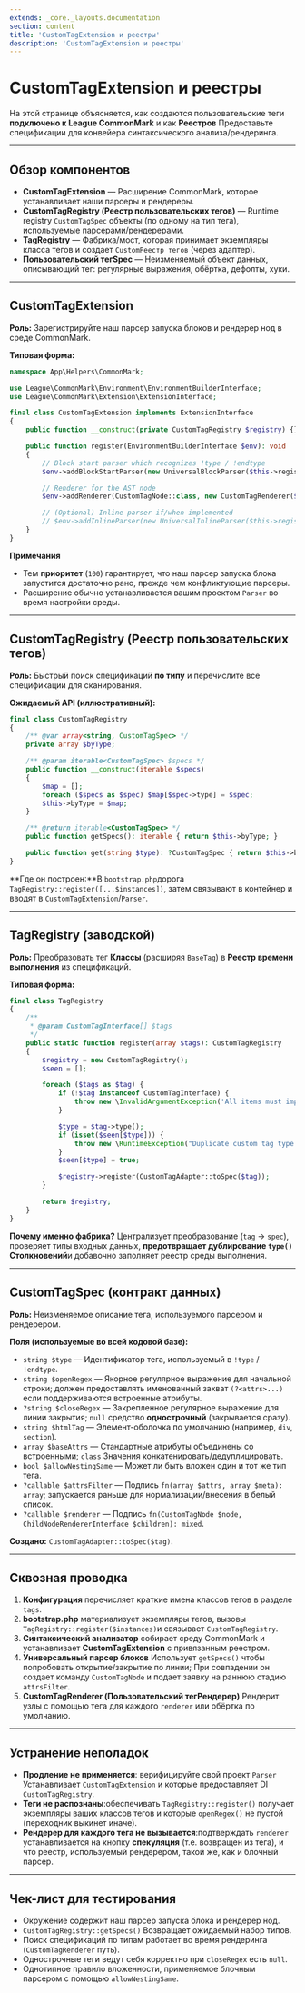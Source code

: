 ```yaml
---
extends: _core._layouts.documentation
section: content
title: 'CustomTagExtension и реестры'
description: 'CustomTagExtension и реестры'
---
```


# CustomTagExtension и реестры

На этой странице объясняется, как создаются пользовательские теги **подключено к League CommonMark** и как **Реестров** Предоставьте спецификации для конвейера синтаксического анализа/рендеринга.

---

## Обзор компонентов
- **CustomTagExtension** — Расширение CommonMark, которое устанавливает наши парсеры и рендереры.
- **CustomTagRegistry (Реестр пользовательских тегов)** — Runtime registry `CustomTagSpec` объекты (по одному на тип тега), используемые парсерами/рендерерами.
- **TagRegistry** — Фабрика/мост, которая принимает экземпляры класса тегов и создает `CustomРеестр тегов` (через адаптер).
- **Пользовательский тегSpec** — Неизменяемый объект данных, описывающий тег: регулярные выражения, обёртка, дефолты, хуки.

---

## CustomTagExtension
**Роль:** Зарегистрируйте наш парсер запуска блоков и рендерер нод в среде CommonMark.

**Типовая форма:**
```php
namespace App\Helpers\CommonMark;

use League\CommonMark\Environment\EnvironmentBuilderInterface;
use League\CommonMark\Extension\ExtensionInterface;

final class CustomTagExtension implements ExtensionInterface
{
    public function __construct(private CustomTagRegistry $registry) {}

    public function register(EnvironmentBuilderInterface $env): void
    {
        // Block start parser which recognizes !type / !endtype
        $env->addBlockStartParser(new UniversalBlockParser($this->registry), 100);

        // Renderer for the AST node
        $env->addRenderer(CustomTagNode::class, new CustomTagRenderer($this->registry), 0);

        // (Optional) Inline parser if/when implemented
        // $env->addInlineParser(new UniversalInlineParser($this->registry));
    }
}
```

**Примечания**
- Тем **приоритет** (`100`) гарантирует, что наш парсер запуска блока запустится достаточно рано, прежде чем конфликтующие парсеры.
- Расширение обычно устанавливается вашим проектом `Parser` во время настройки среды.

---

## CustomTagRegistry (Реестр пользовательских тегов)
**Роль:** Быстрый поиск спецификаций **по типу** и перечислите все спецификации для сканирования.

**Ожидаемый API (иллюстративный):**
```php
final class CustomTagRegistry
{
    /** @var array<string, CustomTagSpec> */
    private array $byType;

    /** @param iterable<CustomTagSpec> $specs */
    public function __construct(iterable $specs)
    {
        $map = [];
        foreach ($specs as $spec) $map[$spec->type] = $spec;
        $this->byType = $map;
    }

    /** @return iterable<CustomTagSpec> */
    public function getSpecs(): iterable { return $this->byType; }

    public function get(string $type): ?CustomTagSpec { return $this->byType[$type] ?? null; }
}
```

**Где он построен:**В `bootstrap.php`дорога `TagRegistry::register([...$instances])`, затем связывают в контейнер и вводят в `CustomTagExtension`/`Parser`.

---

## TagRegistry (заводской)
**Роль:** Преобразовать тег **Классы** (расширяя `BaseTag`) в **Реестр времени выполнения** из спецификаций.

**Типовая форма:**
```php
final class TagRegistry
{
    /**
     * @param CustomTagInterface[] $tags
     */
    public static function register(array $tags): CustomTagRegistry
    {
        $registry = new CustomTagRegistry();
        $seen = [];

        foreach ($tags as $tag) {
            if (!$tag instanceof CustomTagInterface) {
                throw new \InvalidArgumentException('All items must implement CustomTagInterface');
            }

            $type = $tag->type();
            if (isset($seen[$type])) {
                throw new \RuntimeException("Duplicate custom tag type '{$type}'");
            }
            $seen[$type] = true;

            $registry->register(CustomTagAdapter::toSpec($tag));
        }

        return $registry;
    }
}
```

**Почему именно фабрика?** Централизует преобразование (`tag` → `spec`), проверяет типы входных данных, **предотвращает дублирование `type()` Столкновений**и добавочно заполняет реестр среды выполнения.

---

## CustomTagSpec (контракт данных)
**Роль:** Неизменяемое описание тега, используемого парсером и рендерером.

**Поля (используемые во всей кодовой базе):**
- `string $type` — Идентификатор тега, используемый в `!type` / `!endtype`.
- `string $openRegex` — Якорное регулярное выражение для начальной строки; должен предоставлять именованный захват `(?<attrs>...)` если поддерживаются встроенные атрибуты.
- `?string $closeRegex` — Закрепленное регулярное выражение для линии закрытия; `null` средство **однострочный** (закрывается сразу).
- `string $htmlTag` — Элемент-оболочка по умолчанию (например, `div`, `section`).
- `array $baseAttrs` — Стандартные атрибуты объединены со встроенными; `class` Значения конкатенировать/дедуплицировать.
- `bool $allowNestingSame` — Может ли быть вложен один и тот же тип тега.
- `?callable $attrsFilter` — Подпись `fn(array $attrs, array $meta): array`; запускается раньше для нормализации/внесения в белый список.
- `?callable $renderer` — Подпись `fn(CustomTagNode $node, ChildNodeRendererInterface $children): mixed`.

**Создано:** `CustomTagAdapter::toSpec($tag)`.

---

## Сквозная проводка
1. **Конфигурация** перечисляет краткие имена классов тегов в разделе `tags`.
2. **bootstrap.php** материализует экземпляры тегов, вызовы `TagRegistry::register($instances)`и связывает `CustomTagRegistry`.
3. **Синтаксический анализатор** собирает среду CommonMark и устанавливает **CustomTagExtension** с привязанным реестром.
4. **Универсальный парсер блоков** Использует `getSpecs()` чтобы попробовать открытие/закрытие по линии; При совпадении он создает команду `CustomTagNode` и подает заявку на раннюю стадию `attrsFilter`.
5. **CustomTagRenderer (Пользовательский тегРендерер)** Рендерит узлы с помощью тега для каждого `renderer` или обёртка по умолчанию.

---

## Устранение неполадок
- **Продление не применяется**: верифицируйте свой проект `Parser` Устанавливает `CustomTagExtension` и которые предоставляет DI `CustomTagRegistry`.
- **Теги не распознаны**:обеспечивать `TagRegistry::register()` получает экземпляры ваших классов тегов и которые `openRegex()` не пустой (переходник выкинет иначе).
- **Рендерер для каждого тега не вызывается**:подтверждать `renderer` устанавливается на кнопку **спекуляция** (т.е. возвращен из тега), и что реестр, используемый рендерером, такой же, как и блочный парсер.

---

## Чек-лист для тестирования
- Окружение содержит наш парсер запуска блока и рендерер нод.
- `CustomTagRegistry::getSpecs()` Возвращает ожидаемый набор типов.
- Поиск спецификаций по типам работает во время рендеринга (`CustomTagRenderer` путь).
- Однострочные теги ведут себя корректно при `closeRegex` есть `null`.
- Однотипное правило вложенности, применяемое блочным парсером с помощью `allowNestingSame`.

